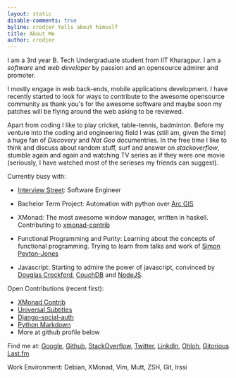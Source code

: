 ```yaml
---
layout: static
disable-comments: true
byline: crodjer tells about himself
title: About Me
author: crodjer
---
```

I am a 3rd year B. Tech Undergraduate student from IIT Kharagpur. I am a
*software* and *web developer* by passion and an opensource admirer and
promoter.

I mostly engage in web back-ends, mobile applications development. I have
recently started to look for ways to contribute to the awesome opensource
community as thank you's for the awesome software and maybe soon my patches
will be flying around the web asking to be reviewed.

Apart from coding I like to play cricket, table-tennis, badminton. Before
my venture into the coding and engineering field I was (still am,
given the time) a huge fan of *Discovery* and *Nat Geo* documentries. In
the free time I like to think and discuss about random stuff, surf and
answer on *stackoverflow*, stumble again and again  and watching TV series
as if they were one movie (seriously, I have watched most of the serieses
my friends can suggest).

Currently busy with:

 - [Interview Street][is]: Software Engineer

 - Bachelor Term Project: Automation with python over [Arc GIS][arcgis]

 - XMonad: The most awesome window manager, written in haskell. Contributing to
   [xmonad-contrib][xmonad-contrib-darcswatch]

 - Functional Programming and Purity: Learning about the concepts of functional
   programming. Trying to learn from talks and work of [Simon Peyton-Jones][spj]

 - Javascript: Starting to admire the power of javascript, convinced by
   [Douglas Crockford][crockford], [CouchDB][couch] and [NodeJS][node].

Open Contributions (recent first):

 - [XMonad Contrib](http://xmonad.org/xmonad-docs/xmonad-contrib/)
 - [Universal Subtitles](https://github.com/pculture/unisubs)
 - [Django-social-auth](https://github.com/omab/django-social-auth)
 - [Python Markdown](https://github.com/waylan/Python-Markdown)
 - More at github profile below

Find me at:
[Google](http://www.google.com/profiles/crodjer),
[Github](http://github.com/crodjer),
[StackOverflow](http://stackoverflow.com/users/420357/),
[Twitter](http://twitter.com/__crodjer__),
[LinkdIn](http://in.linkedin.com/in/crodjer),
[Ohloh](https://www.ohloh.net/accounts/crodjer),
[Gitorious](https://gitorious.org/~crodjer)
[Last.fm](http://www.last.fm/user/crodjer)

Work Environment: Debian, XMonad, Vim, Mutt, ZSH, Git, Irssi

[arcgis]: http://www.esri.com/software/arcgis/index.html
[is]: http://www.interviewstreet.org
[xmonad-contrib-darcswatch]: http://darcswatch.nomeata.de/repo_http:__code.haskell.org_XMonadContrib.html
[spj]: http://en.wikipedia.org/wiki/Simon_Peyton_Jones
[crockford]: http://www.crockford.com/
[couch]: http://couchdb.apache.org/
[node]: http://nodejs.org

